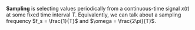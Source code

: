**Sampling** is selecting values periodically from a continuous-time signal $x(t)$ at some fixed time interval $T$. Equivalently, we can talk about a sampling frequency $f_s = \frac{1}{T}$ and $\omega = \frac{2\pi}{T}$.